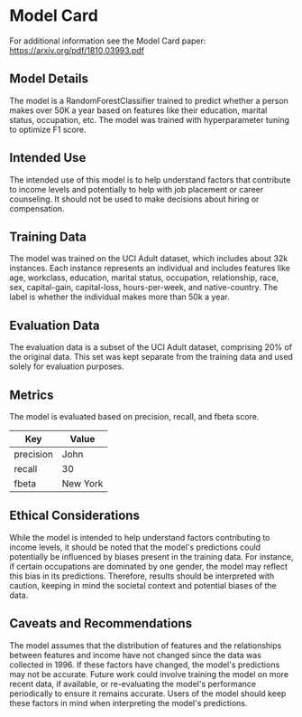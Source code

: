 # Model Card

For additional information see the Model Card paper: https://arxiv.org/pdf/1810.03993.pdf

## Model Details
The model is a RandomForestClassifier trained to predict whether a person makes over 50K a year based on features like their education, marital status, occupation, etc. The model was trained with hyperparameter tuning to optimize F1 score.

## Intended Use
The intended use of this model is to help understand factors that contribute to income levels and potentially to help with job placement or career counseling. It should not be used to make decisions about hiring or compensation.

## Training Data
The model was trained on the UCI Adult dataset, which includes about 32k instances. Each instance represents an individual and includes features like age, workclass, education, marital status, occupation, relationship, race, sex, capital-gain, capital-loss, hours-per-week, and native-country. The label is whether the individual makes more than 50k a year.

## Evaluation Data
The evaluation data is a subset of the UCI Adult dataset, comprising 20% of the original data. This set was kept separate from the training data and used solely for evaluation purposes.

## Metrics
The model is evaluated based on precision, recall, and fbeta score.

| Key       | Value   |
|-----------|---------|
| precision | John    |
| recall    | 30      |
| fbeta     | New York|



## Ethical Considerations
While the model is intended to help understand factors contributing to income levels, it should be noted that the model's predictions could potentially be influenced by biases present in the training data. For instance, if certain occupations are dominated by one gender, the model may reflect this bias in its predictions. Therefore, results should be interpreted with caution, keeping in mind the societal context and potential biases of the data.

## Caveats and Recommendations
The model assumes that the distribution of features and the relationships between features and income have not changed since the data was collected in 1996. If these factors have changed, the model's predictions may not be accurate. Future work could involve training the model on more recent data, if available, or re-evaluating the model's performance periodically to ensure it remains accurate. Users of the model should keep these factors in mind when interpreting the model's predictions.
